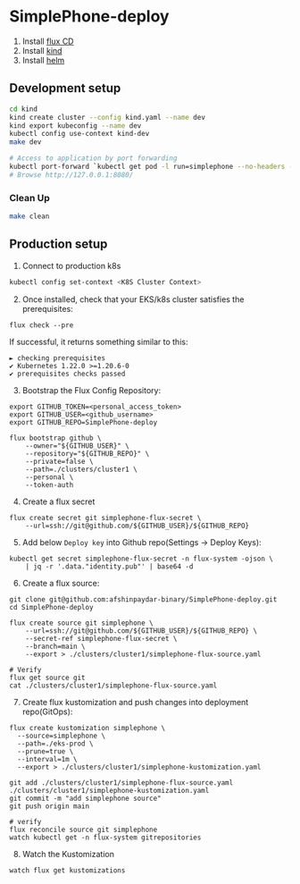 # SimplePhone-deploy

1. Install [flux CD](https://toolkit.fluxcd.io/get-started/#install-the-flux-cli)
2. Install [kind](https://kind.sigs.k8s.io/docs/user/quick-start/#installation)
3. Install [helm](https://helm.sh/docs/intro/install/)

## Development setup

```sh
cd kind
kind create cluster --config kind.yaml --name dev
kind export kubeconfig --name dev
kubectl config use-context kind-dev
make dev

# Access to application by port forwarding
kubectl port-forward `kubectl get pod -l run=simplephone --no-headers -o custom-columns=":metadata.name"` 8080:80
# Browse http://127.0.0.1:8080/
```

### Clean Up
```sh
make clean
```

## Production setup

1. Connect to production k8s
```sh
kubectl config set-context <K8S Cluster Context>
```

2. Once installed, check that your EKS/k8s cluster satisfies the prerequisites:

`flux check --pre`

If successful, it returns something similar to this:
```
► checking prerequisites
✔ Kubernetes 1.22.0 >=1.20.6-0
✔ prerequisites checks passed
```

3. Bootstrap the Flux Config Repository:
```
export GITHUB_TOKEN=<personal_access_token>
export GITHUB_USER=<github_username>
export GITHUB_REPO=SimplePhone-deploy

flux bootstrap github \
    --owner="${GITHUB_USER}" \
    --repository="${GITHUB_REPO}" \
    --private=false \
    --path=./clusters/cluster1 \
    --personal \
    --token-auth
```

4. Create a flux secret
```
flux create secret git simplephone-flux-secret \
    --url=ssh://git@github.com/${GITHUB_USER}/${GITHUB_REPO}
```

5. Add below `Deploy key` into Github repo(Settings -> Deploy Keys):
```
kubectl get secret simplephone-flux-secret -n flux-system -ojson \
    | jq -r '.data."identity.pub"' | base64 -d
```

6. Create a flux source:
```
git clone git@github.com:afshinpaydar-binary/SimplePhone-deploy.git
cd SimplePhone-deploy

flux create source git simplephone \
    --url=ssh://git@github.com/${GITHUB_USER}/${GITHUB_REPO} \
    --secret-ref simplephone-flux-secret \
    --branch=main \
    --export > ./clusters/cluster1/simplephone-flux-source.yaml

# Verify
flux get source git
cat ./clusters/cluster1/simplephone-flux-source.yaml
```

7. Create flux kustomization and push changes into deployment repo(GitOps):
```
flux create kustomization simplephone \
  --source=simplephone \
  --path=./eks-prod \
  --prune=true \
  --interval=1m \
  --export > ./clusters/cluster1/simplephone-kustomization.yaml

git add ./clusters/cluster1/simplephone-flux-source.yaml ./clusters/cluster1/simplephone-kustomization.yaml
git commit -m "add simplephone source"
git push origin main

# verify
flux reconcile source git simplephone
watch kubectl get -n flux-system gitrepositories
```

8. Watch the Kustomization
```
watch flux get kustomizations
```